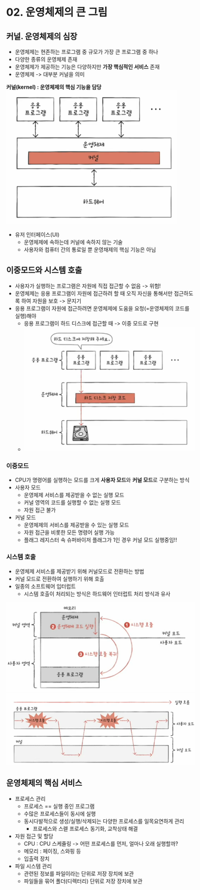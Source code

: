 # 02. 운영체제의 큰 그림
## 커널. 운영체제의 심장
- 운영체제는 현존하는 프로그램 중 규모가 가장 큰 프로그램 중 하나
- 다양한 종류의 운영체제 존재
- 운영체제가 제공하는 기능은 다양하지만 **가장 핵심적인 서비스** 존재
- 운영체제 -> 대부분 커널을 의미

**커널(kernel) : 운영체제의 핵심 기능을 담당**  
![img_4.png](imgs/img_4.png)


- 유저 인터페이스(UI)
  -  운영체제에 속하는데 커널에 속하지 않는 기술
  - 사용자와 컴퓨터 간의 통로일 뿐 운영채제의 핵심 기능은 아님

## 이중모드와 시스템 호출
- 사용자가 실행하는 프로그램은 자원에 직접 접근할 수 없음 -> 위험!
- 운영체제는 응용 프로그램이 자원에 접근하려 할 때 오직 자신을 통해서만 접근하도록 하여 자원을 보호 -> 문지기
- 응용 프로그램이 자원에 접근하려면 운영체제에 도움을 요청(=운영체제의 코드를 실행)해야
  - 응용 프로그램이 하드 디스크에 접근할 때 -> 이중 모드로 구현
  - ![img_5.png](imgs/img_5.png)

### 이중모드
- CPU가 명령어를 실행하는 모드를 크게  **사용자 모드**와 **커널 모드**로 구분하는 방식
- 사용자 모드
  - 운영체제 서비스를 제공받을 수 없는 실행 모드
  - 커널 영역의 코드를 실행할 수 없는 실행 모드
  - 자원 접근 불가
- 커널 모드
  - 운영체제의 서비스를 제공받을 수 있는 실행 모드
  - 자원 접근을 비롯한 모든 명령어 실행 가능
  - 플래그 레지스터 속 슈퍼바이저 플래그가 1인 경우 커널 모드 실행중임!!

### 시스템 호출
- 운영체제 서비스를 제공받기 위해 커널모드로 전환하는 방법
- 커널 모드로 전환하여 실행하기 위해 호출
- 일종의 소프트웨어 입터럽트
  - 시스템 호출이 처리되는 방식은 하드웨어 인터럽트 처리 방식과 유사

![img_6.png](imgs/img_6.png)  
![img_7.png](imgs/img_7.png)

## 운영체제의 핵심 서비스
- 프로세스 관리
  - 프로세스 == 실행 중인 프로그램
  - 수많은 프로세스들이 동시에 실행
  - 동시다발적으로 생성/실행/삭제되는 다양한 프로세스를 일목요연하게 관리
    - 프로세스와 스렏 프로세스 동기화, 교착상태 해결
- 자원 접근 및 할당
  - CPU : CPU 스케쥴링 -> 어떤 프로세스를 먼저, 얼마나 오래 실행할까?
  - 메모리 : 페이징, 스와핑 등
  - 입출력 장치
- 파일 시스템 관리
  - 관련된 정보를 파일이라는 단위로 저장 장치에 보관
  - 파일들을 묶어 폴더(디렉터리) 단위로 저장 장치에 보관